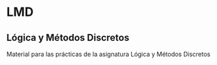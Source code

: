 # LMD
## Lógica y Métodos Discretos

Material para las prácticas de la asignatura Lógica y Métodos Discretos

